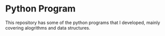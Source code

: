 # Python Program
This repository has some of the python programs that I developed, mainly covering alogrithms and data structures.

